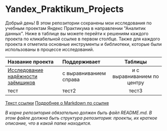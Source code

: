 # Yandex_Praktikum_Projects

Добрый день! В этом репозитории сохранены мои исследования по учебным проектам Яндекс Практикума в направлении "Аналитик данных". 
Ниже в таблице вы можете перейти к решениям каждого проекта по кликабельной ссылке в первом столбце. Также для каждого проекта я отметила основные инструменты и библиотеки, которые были использованы в процессе исследований.


| Название проекта             | Поддерживает           | Таблицы                     |
| :-------------------- | :--------------------- |:---------------------------:|
| [Исследование надёжности заёмщиков](https://github.com/OlesyaPykhova/Yandex_Praktikum_Projects/blob/main/Borrower_Reliability_Research/P1_Borrowers_reliability.ipynb) | с выравниванием справа | и с выравниванием по центру |
| тест                  |тест2                   | тест3                       |

[Текст ссылки](адрес://ссылки.здесь "Заголовок ссылки")
[Подробнее о Markdown по ссылке](https://daringfireball.net/projects/markdown/)

*В корне репозитория обязательно должен быть файл README.md. В этом файле должна быть структура репозитория: проекты, их краткое описание, что в какой папке находится.*



